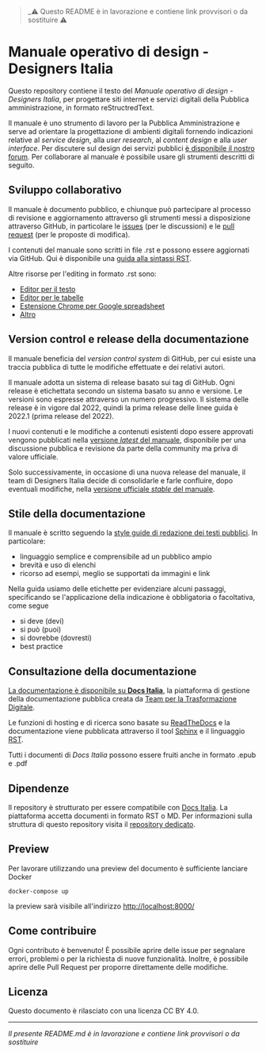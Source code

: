 > _⚠️ Questo README è in lavorazione e contiene link provvisori o da sostituire ⚠️

# Manuale operativo di design - Designers Italia
Questo repository contiene il testo del *Manuale operativo di design - Designers Italia*, per progettare siti internet e servizi digitali della Pubblica amministrazione, in formato reStructredText.

Il manuale è uno strumento di lavoro per la Pubblica Amministrazione e serve ad orientare la progettazione di ambienti digitali fornendo indicazioni relative al *service design*, alla *user research*, al *content design* e alla *user interface*. Per discutere sul design dei servizi pubblici [è disponibile il nostro forum](https://forum.italia.it/c/design). Per collaborare al manuale è possibile usare gli strumenti descritti di seguito.

## Sviluppo collaborativo
Il manuale è documento pubblico, e chiunque può partecipare al processo di revisione e aggiornamento attraverso gli strumenti messi a disposizione attraverso GitHub, in particolare le [issues](https://guides.github.com/features/issues/) (per le discussioni) e le [pull request](https://help.github.com/articles/about-pull-requests/) (per le proposte di modifica).

I contenuti del manuale sono scritti in file .rst e possono essere aggiornati via GitHub. Qui è disponibile una [guida alla sintassi RST](http://docutils.sourceforge.net/docs/user/rst/quickref.html).

Altre risorse per l'editing in formato .rst sono:
- [Editor per il testo](http://rst.ninjs.org/)
- [Editor per le tabelle](http://truben.no/table/)
- [Estensione Chrome per Google spreadsheet](https://chrome.google.com/webstore/detail/markdowntablemaker/cofkbgfmijanlcdooemafafokhhaeold)
- [Altro](http://docutils.sourceforge.net/docs/user/links.html#editors)

## Version control e release della documentazione
Il manuale beneficia del *version control system* di GitHub, per cui esiste una traccia pubblica di tutte le modifiche effettuate e dei relativi autori.

Il manuale adotta un sistema di release basato sui tag di GitHub. Ogni release è etichettata secondo un sistema basato su anno e versione. Le versioni sono espresse attraverso un numero progressivo. Il sistema delle release è in vigore dal 2022, quindi la prima release delle linee guida è 2022.1 (prima release del 2022).

I nuovi contenuti e le modifiche a contenuti esistenti dopo essere approvati vengono pubblicati nella [versione *latest* del manuale](#), disponibile per una discussione pubblica e revisione da parte della community ma priva di valore ufficiale.

Solo successivamente, in occasione di una nuova release del manuale, il team di Designers Italia decide di consolidarle e farle confluire, dopo eventuali modifiche, nella [versione ufficiale *stable* del manuale](#).

## Stile della documentazione
Il manuale è scritto seguendo la [style guide di redazione dei testi pubblici](#). In particolare:
- linguaggio semplice e comprensibile ad un pubblico ampio
- brevità e uso di elenchi
- ricorso ad esempi, meglio se supportati da immagini e link

Nella guida usiamo delle etichette per evidenziare alcuni passaggi, specificando se l'applicazione della indicazione è obbligatoria o facoltativa, come segue
- si deve (devi)
- si può (puoi)
- si dovrebbe (dovresti)
- best practice

## Consultazione della documentazione
[La documentazione è disponibile su **Docs Italia**](#), la piattaforma di gestione della documentazione pubblica creata da [Team per la Trasformazione Digitale](https://teamdigitale.governo.it/).

Le funzioni di hosting e di ricerca sono basate su [ReadTheDocs](https://readthedocs.org/) e la documentazione viene pubblicata attraverso il tool [Sphinx](http://www.sphinx-doc.org/en/stable/) e il linguaggio [RST](http://docutils.sourceforge.net/rst.html).

Tutti i documenti di *Docs Italia* possono essere fruiti anche in formato .epub e .pdf


## Dipendenze

Il repository è strutturato per essere compatibile con [Docs Italia](https://docs.italia.it/).
La piattaforma accetta documenti in formato RST o MD.
Per informazioni sulla struttura di questo repository visita il [repository
dedicato](https://github.com/italia/docs-italia-starter-kit).

## Preview

Per lavorare utilizzando una preview del documento è sufficiente lanciare Docker

```shell
docker-compose up
```

la preview sarà visibile all'indirizzo [http://localhost:8000/](http://localhost:8000/)

## Come contribuire

Ogni contributo è benvenuto!
È possibile aprire delle issue per segnalare errori, problemi o per la richiesta di nuove funzionalità.
Inoltre, è possibile aprire delle Pull Request per proporre direttamente delle modifiche.

## Licenza

Questo documento è rilasciato con una licenza CC BY 4.0.

------

_Il presente README.md è in lavorazione e contiene link provvisori o da sostituire_
